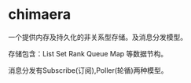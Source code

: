 chimaera
=====

一个提供内存及持久化的非关系型存储。及消息分发模型。

存储包含：List Set Rank Queue Map 等数据节构。

消息分发有Subscribe(订阅),Poller(轮循)两种模型。
